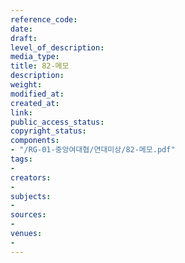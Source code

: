 ```yaml
---
reference_code: 
date: 
draft: 
level_of_description: 
media_type: 
title: 82-메모
description: 
weight: 
modified_at: 
created_at: 
link: 
public_access_status: 
copyright_status: 
components:
- "/RG-01-중앙여대협/연대미상/82-메모.pdf"
tags:
- 
creators:
- 
subjects:
- 
sources:
- 
venues:
- 
---
```


